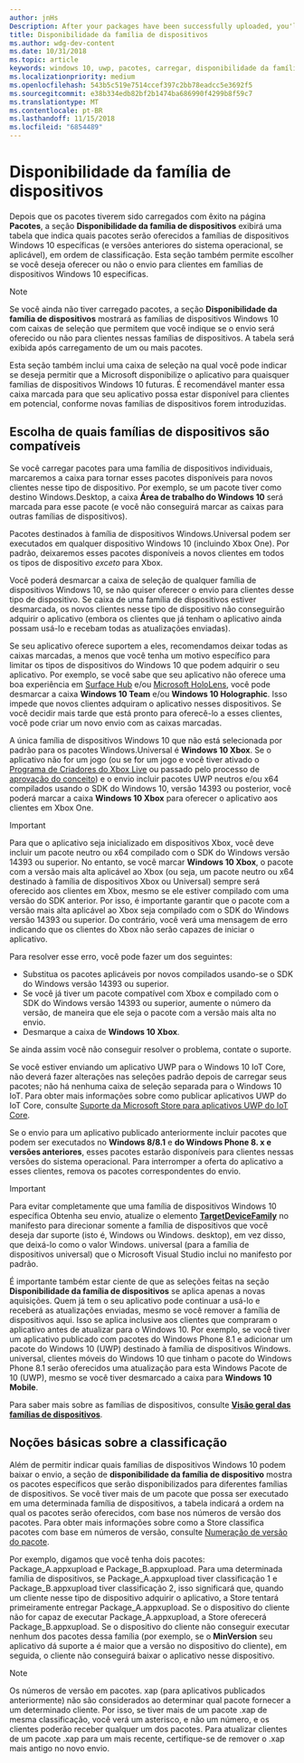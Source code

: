```yaml
---
author: jnHs
Description: After your packages have been successfully uploaded, you'll see a table that indicates which packages will be offered to specific Windows 10 device families (and earlier OS versions, if applicable), in ranked order.
title: Disponibilidade da família de dispositivos
ms.author: wdg-dev-content
ms.date: 10/31/2018
ms.topic: article
keywords: windows 10, uwp, pacotes, carregar, disponibilidade da família de dispositivos
ms.localizationpriority: medium
ms.openlocfilehash: 543b5c519e7514ccef397c2bb78eadcc5e3692f5
ms.sourcegitcommit: e38b334edb82bf2b1474ba686990f4299b8f59c7
ms.translationtype: MT
ms.contentlocale: pt-BR
ms.lasthandoff: 11/15/2018
ms.locfileid: "6854489"
---
```

# <a name="device-family-availability"></a>Disponibilidade da família de dispositivos

Depois que os pacotes tiverem sido carregados com êxito na página **Pacotes**, a seção **Disponibilidade da família de dispositivos** exibirá uma tabela que indica quais pacotes serão oferecidos a famílias de dispositivos Windows 10 específicas (e versões anteriores do sistema operacional, se aplicável), em ordem de classificação. Esta seção também permite escolher se você deseja oferecer ou não o envio para clientes em famílias de dispositivos Windows 10 específicas.

> [!NOTE]
> Se você ainda não tiver carregado pacotes, a seção **Disponibilidade da família de dispositivos** mostrará as famílias de dispositivos Windows 10 com caixas de seleção que permitem que você indique se o envio será oferecido ou não para clientes nessas famílias de dispositivos. A tabela será exibida após carregamento de um ou mais pacotes.

Esta seção também inclui uma caixa de seleção na qual você pode indicar se deseja permitir que a Microsoft disponibilize o aplicativo para quaisquer famílias de dispositivos Windows 10 futuras. É recomendável manter essa caixa marcada para que seu aplicativo possa estar disponível para clientes em potencial, conforme novas famílias de dispositivos forem introduzidas.


## <a name="choosing-which-device-families-to-support"></a>Escolha de quais famílias de dispositivos são compatíveis

Se você carregar pacotes para uma família de dispositivos individuais, marcaremos a caixa para tornar esses pacotes disponíveis para novos clientes nesse tipo de dispositivo. Por exemplo, se um pacote tiver como destino Windows.Desktop, a caixa **Área de trabalho do Windows 10** será marcada para esse pacote (e você não conseguirá marcar as caixas para outras famílias de dispositivos).

Pacotes destinados à família de dispositivos Windows.Universal podem ser executados em qualquer dispositivo Windows 10 (incluindo Xbox One). Por padrão, deixaremos esses pacotes disponíveis a novos clientes em todos os tipos de dispositivo *exceto* para Xbox.

Você poderá desmarcar a caixa de seleção de qualquer família de dispositivos Windows 10, se não quiser oferecer o envio para clientes desse tipo de dispositivo. Se caixa de uma família de dispositivos estiver desmarcada, os novos clientes nesse tipo de dispositivo não conseguirão adquirir o aplicativo (embora os clientes que já tenham o aplicativo ainda possam usá-lo e recebam todas as atualizações enviadas).

Se seu aplicativo oferece suportem a eles, recomendamos deixar todas as caixas marcadas, a menos que você tenha um motivo específico para limitar os tipos de dispositivos do Windows 10 que podem adquirir o seu aplicativo. Por exemplo, se você sabe que seu aplicativo não oferece uma boa experiência em [Surface Hub](https://developer.microsoft.com/windows/surfacehub) e/ou [Microsoft HoloLens](https://developer.microsoft.com/windows/mixed-reality), você pode desmarcar a caixa **Windows 10 Team** e/ou **Windows 10 Holographic**. Isso impede que novos clientes adquiram o aplicativo nesses dispositivos. Se você decidir mais tarde que está pronto para oferecê-lo a esses clientes, você pode criar um novo envio com as caixas marcadas.

<span id="xbox" />

A única família de dispositivos Windows 10 que não está selecionada por padrão para os pacotes Windows.Universal é **Windows 10 Xbox**. Se o aplicativo não for um jogo (ou se for um jogo e você tiver ativado o [Programa de Criadores do Xbox Live](../xbox-live/get-started-with-creators/get-started-with-xbox-live-creators.md) ou passado pelo processo de [aprovação do conceito](../gaming/concept-approval.md)) e o envio incluir pacotes UWP neutros e/ou x64 compilados usando o SDK do Windows 10, versão 14393 ou posterior, você poderá marcar a caixa **Windows 10 Xbox** para oferecer o aplicativo aos clientes em Xbox One.

> [!IMPORTANT]
> Para que o aplicativo seja inicializado em dispositivos Xbox, você deve incluir um pacote neutro ou x64 compilado com o SDK do Windows versão 14393 ou superior. No entanto, se você marcar **Windows 10 Xbox**, o pacote com a versão mais alta aplicável ao Xbox (ou seja, um pacote neutro ou x64 destinado à família de dispositivos Xbox ou Universal) sempre será oferecido aos clientes em Xbox, mesmo se ele estiver compilado com uma versão do SDK anterior. Por isso, é importante garantir que o pacote com a versão mais alta aplicável ao Xbox seja compilado com o SDK do Windows versão 14393 ou superior. Do contrário, você verá uma mensagem de erro indicando que os clientes do Xbox não serão capazes de iniciar o aplicativo. 
> 
> Para resolver esse erro, você pode fazer um dos seguintes:
> - Substitua os pacotes aplicáveis por novos compilados usando-se o SDK do Windows versão 14393 ou superior.
> - Se você já tiver um pacote compatível com Xbox e compilado com o SDK do Windows versão 14393 ou superior, aumente o número da versão, de maneira que ele seja o pacote com a versão mais alta no envio.
> - Desmarque a caixa de **Windows 10 Xbox**.
>   
> Se ainda assim você não conseguir resolver o problema, contate o suporte.

Se você estiver enviando um aplicativo UWP para o Windows 10 IoT Core, não deverá fazer alterações nas seleções padrão depois de carregar seus pacotes; não há nenhuma caixa de seleção separada para o Windows 10 IoT. Para obter mais informações sobre como publicar aplicativos UWP do IoT Core, consulte [Suporte da Microsoft Store para aplicativos UWP do IoT Core](https://docs.microsoft.com/windows/iot-core/commercialize-your-device/installingandservicing).

Se o envio para um aplicativo publicado anteriormente incluir pacotes que podem ser executados no **Windows 8/8.1** e **do Windows Phone 8. x e versões anteriores**, esses pacotes estarão disponíveis para clientes nessas versões do sistema operacional. Para interromper a oferta do aplicativo a esses clientes, remova os pacotes correspondentes do envio.

> [!IMPORTANT]
> Para evitar completamente que uma família de dispositivos Windows 10 específica Obtenha seu envio, atualize o elemento [**TargetDeviceFamily**](https://docs.microsoft.com/uwp/schemas/appxpackage/uapmanifestschema/element-targetdevicefamily) no manifesto para direcionar somente a família de dispositivos que você deseja dar suporte (isto é, Windows ou Windows. desktop), em vez disso, que deixá-lo como o valor Windows. universal (para a família de dispositivos universal) que o Microsoft Visual Studio inclui no manifesto por padrão.

É importante também estar ciente de que as seleções feitas na seção **Disponibilidade da família de dispositivos** se aplica apenas a novas aquisições. Quem já tem o seu aplicativo pode continuar a usá-lo e receberá as atualizações enviadas, mesmo se você remover a família de dispositivos aqui. Isso se aplica inclusive aos clientes que compraram o aplicativo antes de atualizar para o Windows 10. Por exemplo, se você tiver um aplicativo publicado com pacotes do Windows Phone 8.1 e adicionar um pacote do Windows 10 (UWP) destinado à família de dispositivos Windows. universal, clientes móveis do Windows 10 que tinham o pacote do Windows Phone 8.1 serão oferecidos uma atualização para esta Windows Pacote de 10 (UWP), mesmo se você tiver desmarcado a caixa para **Windows 10 Mobile**.

Para saber mais sobre as famílias de dispositivos, consulte [**Visão geral das famílias de dispositivos**](https://docs.microsoft.com/uwp/extension-sdks/device-families-overview).


## <a name="understanding-ranking"></a>Noções básicas sobre a classificação

Além de permitir indicar quais famílias de dispositivos Windows 10 podem baixar o envio, a seção de **disponibilidade da família de dispositivo** mostra os pacotes específicos que serão disponibilizados para diferentes famílias de dispositivos. Se você tiver mais de um pacote que possa ser executado em uma determinada família de dispositivos, a tabela indicará a ordem na qual os pacotes serão oferecidos, com base nos números de versão dos pacotes. Para obter mais informações sobre como a Store classifica pacotes com base em números de versão, consulte [Numeração de versão do pacote](package-version-numbering.md). 

Por exemplo, digamos que você tenha dois pacotes: Package_A.appxupload e Package_B.appxupload. Para uma determinada família de dispositivos, se Package_A.appxupload tiver classificação 1 e Package_B.appxupload tiver classificação 2, isso significará que, quando um cliente nesse tipo de dispositivo adquirir o aplicativo, a Store tentará primeiramente entregar Package_A.appxupload. Se o dispositivo do cliente não for capaz de executar Package_A.appxupload, a Store oferecerá Package_B.appxupload. Se o dispositivo do cliente não conseguir executar nenhum dos pacotes dessa família (por exemplo, se o **MinVersion** seu aplicativo dá suporte a é maior que a versão no dispositivo do cliente), em seguida, o cliente não conseguirá baixar o aplicativo nesse dispositivo.

> [!NOTE]
> Os números de versão em pacotes. xap (para aplicativos publicados anteriormente) não são considerados ao determinar qual pacote fornecer a um determinado cliente. Por isso, se tiver mais de um pacote .xap de mesma classificação, você verá um asterisco, e não um número, e os clientes poderão receber qualquer um dos pacotes. Para atualizar clientes de um pacote .xap para um mais recente, certifique-se de remover o .xap mais antigo no novo envio.

